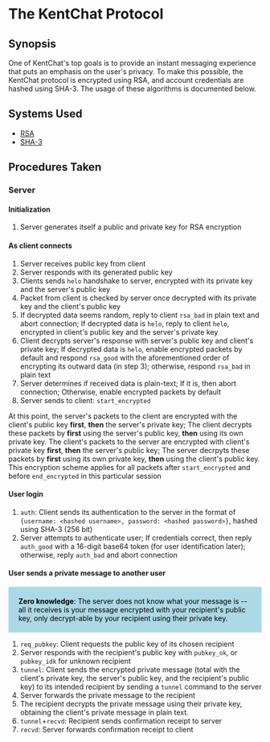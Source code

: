 <style>
    .info {
        padding: 20px;
        background-color: lightblue;
        border-radius: 2px;
        border-color: blue;
        color: black;
    }
</style>

# The KentChat Protocol

## Synopsis

One of KentChat's top goals is to provide an instant messaging experience that puts an emphasis on the user's privacy. To make this possible, the KentChat protocol is encrypted using RSA, and account credentials are hashed using SHA-3. The usage of these algorithms is documented below.

## Systems Used

- [RSA](https://en.wikipedia.org/wiki/RSA_%28cryptosystem%29)
- [SHA-3](https://en.wikipedia.org/wiki/SHA-3)

## Procedures Taken

### Server

#### Initialization

1. Server generates itself a public and private key for RSA encryption

#### As client connects

1. Server receives public key from client
2. Server responds with its generated public key
3. Clients sends `helo` handshake to server, encrypted with its private key and the server's public key
4. Packet from client is checked by server once decrypted with its private key and the client's public key
5. If decrypted data seems random, reply to client `rsa_bad` in plain text and abort connection; If decrypted data is `helo`, reply to client `helo`, encrypted in client's public key and the server's private key
6. Client decrypts server's response with server's public key and client's private key; If decrypted data is `helo`, enable encrypted packets by default and respond `rsa_good` with the aforementioned order of encrypting its outward data (in step 3); otherwise, respond `rsa_bad` in plain text
7. Server determines if received data is plain-text; If it is, then abort connection; Otherwise, enable encrypted packets by default
8. Server sends to client: `start_encrypted`

At this point, the server's packets to the client are encrypted with the client's public key **first**, **then** the server's private key; The client decrypts these packets by **first** using the server's public key, **then** using its own private key. The client's packets to the server are encrypted with client's private key **first**, **then** the server's public key; The server decrpyts these packets by **first** using its own private key, **then** using the client's public key. This encryption scheme applies for all packets after `start_encrypted` and before `end_encrypted` in this particular session

#### User login
1. `auth`: Client sends its authentication to the server in the format of `{username: <hashed username>, password: <hashed password>}`, hashed using SHA-3 (256 bit)
2. Server attempts to authenticate user; If credentials correct, then reply `auth_good` with a 16-digit base64 token (for user identification later); otherwise, reply `auth_bad` and abort connection

#### User sends a private message to another user

<div class="info"><b>Zero knowledge</b>: The server does not know what your message is -- all it receives is your message encrypted with your recipient's public key, only decrypt-able by your recipient using their private key.</div>

1. `req_pubkey`: Client requests the public key of its chosen recipient
2. Server responds with the recipient's public key with `pubkey_ok`, or `pubkey_idk` for unknown recipient
3. `tunnel`: Client sends the encrypted private message (total with the client's private key, the server's public key, and the recipient's public key) to its intended recipient by sending a `tunnel` command to the server
4. Server forwards the private message to the recipient
5. The recipient decrypts the private message using their private key, obtaining the client's private message in plain text.
6. `tunnel`+`recvd`: Recipient sends confirmation receipt to server
7. `recvd`: Server forwards confirmation receipt to client